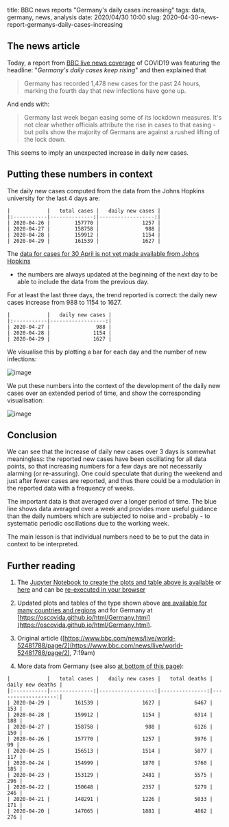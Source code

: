 title: BBC news reports "Germany's daily cases increasing"
tags: data, germany, news, analysis
date: 2020/04/30 10:00
slug: 2020-04-30-news-report-germanys-daily-cases-increasing


## The news article

Today, a report from [BBC live news
coverage](https://www.bbc.com/news/live/world-52481788/page/2) of COVID19 was
featuring the headline: "*Germany's daily cases keep rising*" and then explained that

> Germany has recorded 1,478 new cases for the past 24 hours, marking the fourth
> day that new infections have gone up.

And ends with:

> Germany last week began easing some of its lockdown measures. It's not clear
> whether officials attribute the rise in cases to that easing - but polls show
> the majority of Germans are against a rushed lifting of the lock down.

This seems to imply an unexpected increase in daily new cases. 

## Putting these numbers in context

The daily new cases computed from the data from the Johns Hopkins university for the last 4 days are:

```
|            |   total cases |   daily new cases |
|:-----------|--------------:|------------------:|
| 2020-04-26 |        157770 |              1257 |
| 2020-04-27 |        158758 |               988 |
| 2020-04-28 |        159912 |              1154 |
| 2020-04-29 |        161539 |              1627 |
```

The [data for cases for 30 April is not yet made available from Johns
Hopkins](https://github.com/CSSEGISandData/COVID-19/blob/master/csse_covid_19_data/csse_covid_19_time_series/time_series_covid19_confirmed_global.csv)
- the numbers are always updated at the beginning of the next day to be able to
include the data from the previous day.

For at least the last three days, the trend reported is correct: the daily new cases increase from 988 to 1154 to 1627.

```
|            |   daily new cases |
|:-----------|------------------:|
| 2020-04-27 |               988 |
| 2020-04-28 |              1154 |
| 2020-04-29 |              1627 |
```

We visualise this by plotting a bar for each day and the number of new infections:

![image]({attach}2020-04-30-bbc-germany-increasing1.svg)

We put these numbers into the context of the development of the daily new cases
over an extended period of time, and show the corresponding visualisation:

![image]({attach}2020-04-30-bbc-germany-increasing2.svg)

## Conclusion

We can see that the increase of daily new cases over 3 days is somewhat
meaningless: the reported new cases have been oscillating for all data points,
so that increasing numbers for a few days are not necessarily alarming (or
re-assuring). One could speculate that during the weekend and just after fewer
cases are reported, and thus there could be a modulation in the reported data
with a frequency of weeks.

The important data is that averaged over a longer period of time. The blue line
shows data averaged over a week and provides more useful guidance than the daily
numbers which are subjected to noise and - probably - to systematic periodic
oscillations due to the working week.

The main lesson is that individual numbers need to be to put the data in context
to be interpreted.

## Further reading

1. The [Jupyter Notebook to create the plots and table above is
available](https://github.com/oscovida/binder/blob/master/ipynb/2020-04-30-bbc-germany-increasing.ipynb) or [here](2020-04-30-bbc-germany-increasing-notebook.html)
and can be [re-executed in your
browser](https://mybinder.org/v2/gh/oscovida/binder/master?filepath=ipynb/2020-04-30-bbc-germany-increasing.ipynb) 

2. Updated plots and tables of the type shown above [are available for many countries and regions](https://oscovida.github.io)
 and for Germany at [https://oscovida.github.io/html/Germany.html](https://oscovida.github.io/html/Germany.html).


3. Original article
   ([https://www.bbc.com/news/live/world-52481788/page/2](https://www.bbc.com/news/live/world-52481788/page/2),
   7:19am)

4. More data from Germany (see also [at bottom of this page](https://oscovida.github.io/html/Germany.html)):
```
|            |   total cases |   daily new cases |   total deaths |   daily new deaths |
|:-----------|--------------:|------------------:|---------------:|-------------------:|
| 2020-04-29 |        161539 |              1627 |           6467 |                153 |
| 2020-04-28 |        159912 |              1154 |           6314 |                188 |
| 2020-04-27 |        158758 |               988 |           6126 |                150 |
| 2020-04-26 |        157770 |              1257 |           5976 |                 99 |
| 2020-04-25 |        156513 |              1514 |           5877 |                117 |
| 2020-04-24 |        154999 |              1870 |           5760 |                185 |
| 2020-04-23 |        153129 |              2481 |           5575 |                296 |
| 2020-04-22 |        150648 |              2357 |           5279 |                246 |
| 2020-04-21 |        148291 |              1226 |           5033 |                171 |
| 2020-04-20 |        147065 |              1881 |           4862 |                276 |
```
